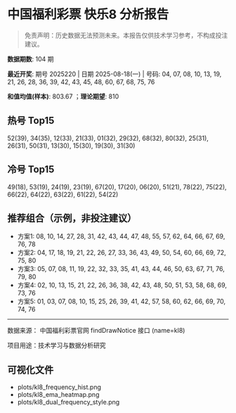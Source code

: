 # 中国福利彩票 快乐8 分析报告

> 免责声明：历史数据无法预测未来。本报告仅供技术学习参考，不构成投注建议。


**数据期数**: 104 期

**最近开奖**: 期号 2025220 | 日期 2025-08-18(一) | 号码: 04, 07, 08, 10, 13, 19, 21, 26, 28, 36, 39, 42, 43, 45, 48, 60, 67, 68, 75, 76

**和值均值(样本)**: 803.67 ；**理论期望**: 810


## 热号 Top15

52(39), 34(35), 12(33), 21(33), 01(32), 29(32), 68(32), 80(32), 25(31), 26(31), 50(31), 13(30), 15(30), 19(30), 31(30)


## 冷号 Top15

49(18), 53(19), 24(19), 23(19), 67(20), 17(20), 06(20), 51(21), 78(22), 75(22), 66(22), 64(22), 63(22), 61(22), 54(22)


## 推荐组合（示例，非投注建议）

- 方案1: 08, 10, 14, 27, 28, 31, 42, 43, 44, 47, 48, 55, 57, 62, 64, 66, 67, 69, 76, 78
- 方案2: 04, 17, 18, 19, 21, 22, 26, 27, 33, 36, 43, 49, 50, 54, 60, 66, 69, 72, 75, 80
- 方案3: 05, 07, 08, 11, 19, 22, 32, 33, 35, 41, 43, 44, 46, 50, 63, 67, 71, 76, 79, 80
- 方案4: 02, 10, 13, 15, 21, 22, 26, 36, 38, 42, 43, 48, 50, 51, 53, 58, 68, 69, 73, 76
- 方案5: 01, 03, 07, 08, 10, 15, 25, 26, 39, 41, 42, 57, 58, 60, 62, 66, 69, 70, 74, 76

---

数据来源： 中国福利彩票官网 findDrawNotice 接口 (name=kl8)

项目用途：技术学习与数据分析研究


## 可视化文件

- plots/kl8_frequency_hist.png
- plots/kl8_ema_heatmap.png
- plots/kl8_dual_frequency_style.png